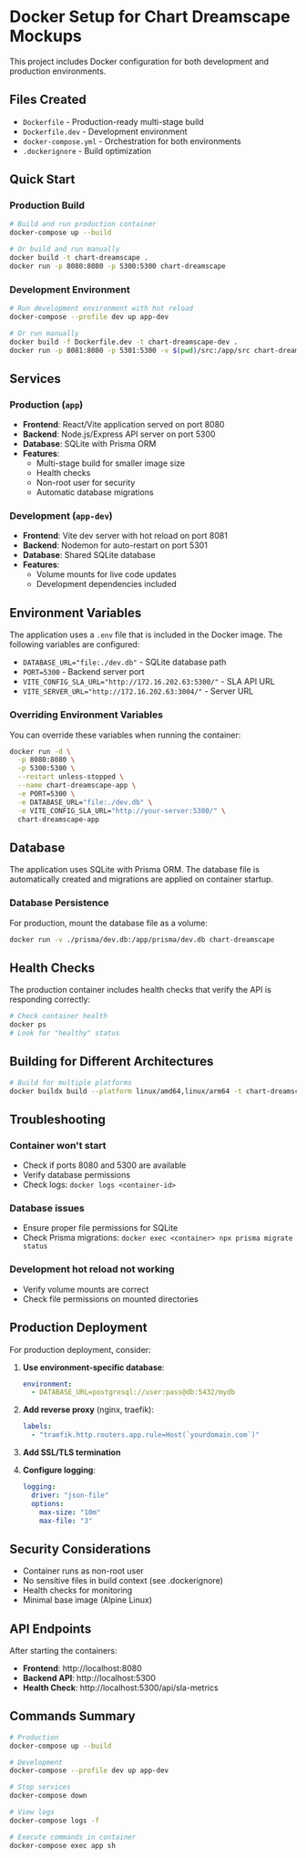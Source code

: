 # Docker Setup for Chart Dreamscape Mockups

This project includes Docker configuration for both development and production environments.

## Files Created

- `Dockerfile` - Production-ready multi-stage build
- `Dockerfile.dev` - Development environment
- `docker-compose.yml` - Orchestration for both environments
- `.dockerignore` - Build optimization

## Quick Start

### Production Build

```bash
# Build and run production container
docker-compose up --build

# Or build and run manually
docker build -t chart-dreamscape .
docker run -p 8080:8080 -p 5300:5300 chart-dreamscape
```

### Development Environment

```bash
# Run development environment with hot reload
docker-compose --profile dev up app-dev

# Or run manually
docker build -f Dockerfile.dev -t chart-dreamscape-dev .
docker run -p 8081:8080 -p 5301:5300 -v $(pwd)/src:/app/src chart-dreamscape-dev
```

## Services

### Production (`app`)
- **Frontend**: React/Vite application served on port 8080
- **Backend**: Node.js/Express API server on port 5300
- **Database**: SQLite with Prisma ORM
- **Features**: 
  - Multi-stage build for smaller image size
  - Health checks
  - Non-root user for security
  - Automatic database migrations

### Development (`app-dev`)
- **Frontend**: Vite dev server with hot reload on port 8081
- **Backend**: Nodemon for auto-restart on port 5301
- **Database**: Shared SQLite database
- **Features**:
  - Volume mounts for live code updates
  - Development dependencies included

## Environment Variables

The application uses a `.env` file that is included in the Docker image. The following variables are configured:

- `DATABASE_URL="file:./dev.db"` - SQLite database path
- `PORT=5300` - Backend server port
- `VITE_CONFIG_SLA_URL="http://172.16.202.63:5300/"` - SLA API URL
- `VITE_SERVER_URL="http://172.16.202.63:3004/"` - Server URL

### Overriding Environment Variables

You can override these variables when running the container:

```bash
docker run -d \
  -p 8080:8080 \
  -p 5300:5300 \
  --restart unless-stopped \
  --name chart-dreamscape-app \
  -e PORT=5300 \
  -e DATABASE_URL="file:./dev.db" \
  -e VITE_CONFIG_SLA_URL="http://your-server:5300/" \
  chart-dreamscape-app
```

## Database

The application uses SQLite with Prisma ORM. The database file is automatically created and migrations are applied on container startup.

### Database Persistence

For production, mount the database file as a volume:

```bash
docker run -v ./prisma/dev.db:/app/prisma/dev.db chart-dreamscape
```

## Health Checks

The production container includes health checks that verify the API is responding correctly:

```bash
# Check container health
docker ps
# Look for "healthy" status
```

## Building for Different Architectures

```bash
# Build for multiple platforms
docker buildx build --platform linux/amd64,linux/arm64 -t chart-dreamscape .
```

## Troubleshooting

### Container won't start
- Check if ports 8080 and 5300 are available
- Verify database permissions
- Check logs: `docker logs <container-id>`

### Database issues
- Ensure proper file permissions for SQLite
- Check Prisma migrations: `docker exec <container> npx prisma migrate status`

### Development hot reload not working
- Verify volume mounts are correct
- Check file permissions on mounted directories

## Production Deployment

For production deployment, consider:

1. **Use environment-specific database**:
   ```yaml
   environment:
     - DATABASE_URL=postgresql://user:pass@db:5432/mydb
   ```

2. **Add reverse proxy** (nginx, traefik):
   ```yaml
   labels:
     - "traefik.http.routers.app.rule=Host(`yourdomain.com`)"
   ```

3. **Add SSL/TLS termination**

4. **Configure logging**:
   ```yaml
   logging:
     driver: "json-file"
     options:
       max-size: "10m"
       max-file: "3"
   ```

## Security Considerations

- Container runs as non-root user
- No sensitive files in build context (see .dockerignore)
- Health checks for monitoring
- Minimal base image (Alpine Linux)

## API Endpoints

After starting the containers:

- **Frontend**: http://localhost:8080
- **Backend API**: http://localhost:5300
- **Health Check**: http://localhost:5300/api/sla-metrics

## Commands Summary

```bash
# Production
docker-compose up --build

# Development
docker-compose --profile dev up app-dev

# Stop services
docker-compose down

# View logs
docker-compose logs -f

# Execute commands in container
docker-compose exec app sh
```
